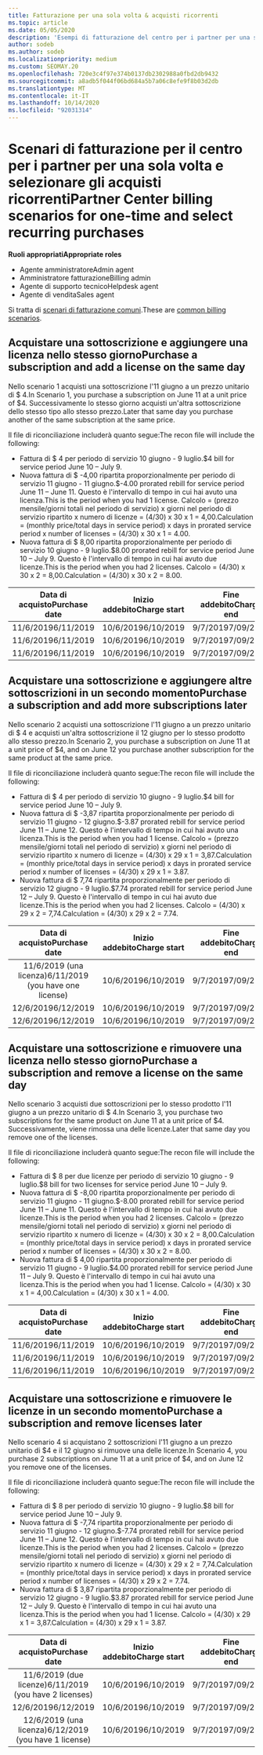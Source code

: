 ```yaml
---
title: Fatturazione per una sola volta & acquisti ricorrenti
ms.topic: article
ms.date: 05/05/2020
description: 'Esempi di fatturazione del centro per i partner per una sola volta e selezionare gli acquisti ricorrenti: quando si acquistano sottoscrizioni, aggiungere altre sottoscrizioni, aggiungere o rimuovere licenze.'
author: sodeb
ms.author: sodeb
ms.localizationpriority: medium
ms.custom: SEOMAY.20
ms.openlocfilehash: 720e3c4f97e374b0137db2302988a0fbd2db9432
ms.sourcegitcommit: a8adb5f044f06bd684a5b7a06c8efe9f8b03d2db
ms.translationtype: MT
ms.contentlocale: it-IT
ms.lasthandoff: 10/14/2020
ms.locfileid: "92031314"
---
```

# <a name="partner-center-billing-scenarios-for-one-time-and-select-recurring-purchases"></a><span data-ttu-id="d3055-103">Scenari di fatturazione per il centro per i partner per una sola volta e selezionare gli acquisti ricorrenti</span><span class="sxs-lookup"><span data-stu-id="d3055-103">Partner Center billing scenarios for one-time and select recurring purchases</span></span>

<span data-ttu-id="d3055-104">**Ruoli appropriati**</span><span class="sxs-lookup"><span data-stu-id="d3055-104">**Appropriate roles**</span></span>

- <span data-ttu-id="d3055-105">Agente amministratore</span><span class="sxs-lookup"><span data-stu-id="d3055-105">Admin agent</span></span>
- <span data-ttu-id="d3055-106">Amministratore fatturazione</span><span class="sxs-lookup"><span data-stu-id="d3055-106">Billing admin</span></span>
- <span data-ttu-id="d3055-107">Agente di supporto tecnico</span><span class="sxs-lookup"><span data-stu-id="d3055-107">Helpdesk agent</span></span>
- <span data-ttu-id="d3055-108">Agente di vendita</span><span class="sxs-lookup"><span data-stu-id="d3055-108">Sales agent</span></span>

<span data-ttu-id="d3055-109">Si tratta di [scenari di fatturazione comuni](common-billing-scenarios.md).</span><span class="sxs-lookup"><span data-stu-id="d3055-109">These are [common billing scenarios](common-billing-scenarios.md).</span></span> 

## <a name="purchase-a-subscription-and-add-a-license-on-the-same-day"></a><span data-ttu-id="d3055-110">Acquistare una sottoscrizione e aggiungere una licenza nello stesso giorno</span><span class="sxs-lookup"><span data-stu-id="d3055-110">Purchase a subscription and add a license on the same day</span></span>

<span data-ttu-id="d3055-111">Nello scenario 1 acquisti una sottoscrizione l'11 giugno a un prezzo unitario di $ 4.</span><span class="sxs-lookup"><span data-stu-id="d3055-111">In Scenario 1, you purchase a subscription on June 11 at a unit price of $4.</span></span> <span data-ttu-id="d3055-112">Successivamente lo stesso giorno acquisti un'altra sottoscrizione dello stesso tipo allo stesso prezzo.</span><span class="sxs-lookup"><span data-stu-id="d3055-112">Later that same day you purchase another of the same subscription at the same price.</span></span>

<span data-ttu-id="d3055-113">Il file di riconciliazione includerà quanto segue:</span><span class="sxs-lookup"><span data-stu-id="d3055-113">The recon file will include the following:</span></span>

- <span data-ttu-id="d3055-114">Fattura di $ 4 per periodo di servizio 10 giugno - 9 luglio.</span><span class="sxs-lookup"><span data-stu-id="d3055-114">$4 bill for service period June 10 – July 9.</span></span>
- <span data-ttu-id="d3055-115">Nuova fattura di $ -4,00 ripartita proporzionalmente per periodo di servizio 11 giugno - 11 giugno.</span><span class="sxs-lookup"><span data-stu-id="d3055-115">$-4.00 prorated rebill for service period June 11 – June 11.</span></span> <span data-ttu-id="d3055-116">Questo è l'intervallo di tempo in cui hai avuto una licenza.</span><span class="sxs-lookup"><span data-stu-id="d3055-116">This is the period when you had 1 license.</span></span> <span data-ttu-id="d3055-117">Calcolo = (prezzo mensile/giorni totali nel periodo di servizio) x giorni nel periodo di servizio ripartito x numero di licenze = (4/30) x 30 x 1 = 4,00.</span><span class="sxs-lookup"><span data-stu-id="d3055-117">Calculation = (monthly price/total days in service period) x days in prorated service period x number of licenses = (4/30) x 30 x 1 = 4.00.</span></span>
- <span data-ttu-id="d3055-118">Nuova fattura di $ 8,00 ripartita proporzionalmente per periodo di servizio 10 giugno - 9 luglio.</span><span class="sxs-lookup"><span data-stu-id="d3055-118">$8.00 prorated rebill for service period June 10 – July 9.</span></span> <span data-ttu-id="d3055-119">Questo è l'intervallo di tempo in cui hai avuto due licenze.</span><span class="sxs-lookup"><span data-stu-id="d3055-119">This is the period when you had 2 licenses.</span></span> <span data-ttu-id="d3055-120">Calcolo = (4/30) x 30 x 2 = 8,00.</span><span class="sxs-lookup"><span data-stu-id="d3055-120">Calculation = (4/30) x 30 x 2 = 8.00.</span></span>

|<span data-ttu-id="d3055-121">**Data di acquisto**</span><span class="sxs-lookup"><span data-stu-id="d3055-121">**Purchase date**</span></span>   |<span data-ttu-id="d3055-122">**Inizio addebito**</span><span class="sxs-lookup"><span data-stu-id="d3055-122">**Charge start**</span></span> |<span data-ttu-id="d3055-123">**Fine addebito**</span><span class="sxs-lookup"><span data-stu-id="d3055-123">**Charge end**</span></span>  |<span data-ttu-id="d3055-124">**Prezzo unitario**</span><span class="sxs-lookup"><span data-stu-id="d3055-124">**Unit price**</span></span>  |<span data-ttu-id="d3055-125">**Quantità**</span><span class="sxs-lookup"><span data-stu-id="d3055-125">**Quantity**</span></span>  |<span data-ttu-id="d3055-126">**Amount**</span><span class="sxs-lookup"><span data-stu-id="d3055-126">**Amount**</span></span> |<span data-ttu-id="d3055-127">**Tipo di addebito**</span><span class="sxs-lookup"><span data-stu-id="d3055-127">**Charge type**</span></span> |
|:------:|:------:|:------:|:------:|:------:|:------:|:-----:|
|<span data-ttu-id="d3055-128">11/6/2019</span><span class="sxs-lookup"><span data-stu-id="d3055-128">6/11/2019</span></span>      |<span data-ttu-id="d3055-129">10/6/2019</span><span class="sxs-lookup"><span data-stu-id="d3055-129">6/10/2019</span></span>   |<span data-ttu-id="d3055-130">9/7/2019</span><span class="sxs-lookup"><span data-stu-id="d3055-130">7/09/2019</span></span>         |<span data-ttu-id="d3055-131">$ 4</span><span class="sxs-lookup"><span data-stu-id="d3055-131">$4</span></span>                |<span data-ttu-id="d3055-132">1</span><span class="sxs-lookup"><span data-stu-id="d3055-132">1</span></span>                 |<span data-ttu-id="d3055-133">$ 4</span><span class="sxs-lookup"><span data-stu-id="d3055-133">$4</span></span>            |<span data-ttu-id="d3055-134">Nuovo</span><span class="sxs-lookup"><span data-stu-id="d3055-134">New</span></span>         |
|<span data-ttu-id="d3055-135">11/6/2019</span><span class="sxs-lookup"><span data-stu-id="d3055-135">6/11/2019</span></span>     | <span data-ttu-id="d3055-136">10/6/2019</span><span class="sxs-lookup"><span data-stu-id="d3055-136">6/10/2019</span></span>    |<span data-ttu-id="d3055-137">9/7/2019</span><span class="sxs-lookup"><span data-stu-id="d3055-137">7/09/2019</span></span>        |<span data-ttu-id="d3055-138">$ 4</span><span class="sxs-lookup"><span data-stu-id="d3055-138">$4</span></span>        |<span data-ttu-id="d3055-139">1</span><span class="sxs-lookup"><span data-stu-id="d3055-139">1</span></span>        | <span data-ttu-id="d3055-140">$ -4</span><span class="sxs-lookup"><span data-stu-id="d3055-140">-$4</span></span>       |<span data-ttu-id="d3055-141">addQuantity</span><span class="sxs-lookup"><span data-stu-id="d3055-141">addQuantity</span></span>           |
|<span data-ttu-id="d3055-142">11/6/2019</span><span class="sxs-lookup"><span data-stu-id="d3055-142">6/11/2019</span></span>     | <span data-ttu-id="d3055-143">10/6/2019</span><span class="sxs-lookup"><span data-stu-id="d3055-143">6/10/2019</span></span>    |<span data-ttu-id="d3055-144">9/7/2019</span><span class="sxs-lookup"><span data-stu-id="d3055-144">7/09/2019</span></span>        |<span data-ttu-id="d3055-145">$ 4</span><span class="sxs-lookup"><span data-stu-id="d3055-145">$4</span></span>        | <span data-ttu-id="d3055-146">2</span><span class="sxs-lookup"><span data-stu-id="d3055-146">2</span></span>      |<span data-ttu-id="d3055-147">$ 8</span><span class="sxs-lookup"><span data-stu-id="d3055-147">$8</span></span>         |<span data-ttu-id="d3055-148">addQuantity</span><span class="sxs-lookup"><span data-stu-id="d3055-148">addQuantity</span></span>           |

## <a name="purchase-a-subscription-and-add-more-subscriptions-later"></a><span data-ttu-id="d3055-149">Acquistare una sottoscrizione e aggiungere altre sottoscrizioni in un secondo momento</span><span class="sxs-lookup"><span data-stu-id="d3055-149">Purchase a subscription and add more subscriptions later</span></span>

<span data-ttu-id="d3055-150">Nello scenario 2 acquisti una sottoscrizione l'11 giugno a un prezzo unitario di $ 4 e acquisti un'altra sottoscrizione il 12 giugno per lo stesso prodotto allo stesso prezzo.</span><span class="sxs-lookup"><span data-stu-id="d3055-150">In Scenario 2, you purchase a subscription on June 11 at a unit price of $4, and on June 12 you purchase another subscription for the same product at the same price.</span></span>

<span data-ttu-id="d3055-151">Il file di riconciliazione includerà quanto segue:</span><span class="sxs-lookup"><span data-stu-id="d3055-151">The recon file will include the following:</span></span>

- <span data-ttu-id="d3055-152">Fattura di $ 4 per periodo di servizio 10 giugno - 9 luglio.</span><span class="sxs-lookup"><span data-stu-id="d3055-152">$4 bill for service period June 10 – July 9.</span></span>
- <span data-ttu-id="d3055-153">Nuova fattura di $ -3,87 ripartita proporzionalmente per periodo di servizio 11 giugno - 12 giugno.</span><span class="sxs-lookup"><span data-stu-id="d3055-153">$-3.87 prorated rebill for service period June 11 – June 12.</span></span> <span data-ttu-id="d3055-154">Questo è l'intervallo di tempo in cui hai avuto una licenza.</span><span class="sxs-lookup"><span data-stu-id="d3055-154">This is the period when you had 1 license.</span></span> <span data-ttu-id="d3055-155">Calcolo = (prezzo mensile/giorni totali nel periodo di servizio) x giorni nel periodo di servizio ripartito x numero di licenze = (4/30) x 29 x 1 = 3,87.</span><span class="sxs-lookup"><span data-stu-id="d3055-155">Calculation = (monthly price/total days in service period) x days in prorated service period x number of licenses = (4/30) x 29 x 1 = 3.87.</span></span>
- <span data-ttu-id="d3055-156">Nuova fattura di $ 7,74 ripartita proporzionalmente per periodo di servizio 12 giugno - 9 luglio.</span><span class="sxs-lookup"><span data-stu-id="d3055-156">$7.74 prorated rebill for service period June 12 – July 9.</span></span> <span data-ttu-id="d3055-157">Questo è l'intervallo di tempo in cui hai avuto due licenze.</span><span class="sxs-lookup"><span data-stu-id="d3055-157">This is the period when you had 2 licenses.</span></span> <span data-ttu-id="d3055-158">Calcolo = (4/30) x 29 x 2 = 7,74.</span><span class="sxs-lookup"><span data-stu-id="d3055-158">Calculation = (4/30) x 29 x 2 = 7.74.</span></span>

|<span data-ttu-id="d3055-159">**Data di acquisto**</span><span class="sxs-lookup"><span data-stu-id="d3055-159">**Purchase date**</span></span>   |<span data-ttu-id="d3055-160">**Inizio addebito**</span><span class="sxs-lookup"><span data-stu-id="d3055-160">**Charge start**</span></span> |<span data-ttu-id="d3055-161">**Fine addebito**</span><span class="sxs-lookup"><span data-stu-id="d3055-161">**Charge end**</span></span>  |<span data-ttu-id="d3055-162">**Prezzo unitario**</span><span class="sxs-lookup"><span data-stu-id="d3055-162">**Unit price**</span></span>  |<span data-ttu-id="d3055-163">**Quantità**</span><span class="sxs-lookup"><span data-stu-id="d3055-163">**Quantity**</span></span>  |<span data-ttu-id="d3055-164">**Amount**</span><span class="sxs-lookup"><span data-stu-id="d3055-164">**Amount**</span></span> |<span data-ttu-id="d3055-165">**Tipo di addebito**</span><span class="sxs-lookup"><span data-stu-id="d3055-165">**Charge type**</span></span> |
|:------:|:------:|:------:|:------:|:------:|:------:|:-----:|
|<span data-ttu-id="d3055-166">11/6/2019 (una licenza)</span><span class="sxs-lookup"><span data-stu-id="d3055-166">6/11/2019 (you have one license)</span></span>     |<span data-ttu-id="d3055-167">10/6/2019</span><span class="sxs-lookup"><span data-stu-id="d3055-167">6/10/2019</span></span>   |<span data-ttu-id="d3055-168">9/7/2019</span><span class="sxs-lookup"><span data-stu-id="d3055-168">7/09/2019</span></span>         |<span data-ttu-id="d3055-169">$ 4</span><span class="sxs-lookup"><span data-stu-id="d3055-169">$4</span></span>         |<span data-ttu-id="d3055-170">1</span><span class="sxs-lookup"><span data-stu-id="d3055-170">1</span></span>        |<span data-ttu-id="d3055-171">$ 4</span><span class="sxs-lookup"><span data-stu-id="d3055-171">$4</span></span>            |<span data-ttu-id="d3055-172">Nuovo</span><span class="sxs-lookup"><span data-stu-id="d3055-172">New</span></span>         |
|<span data-ttu-id="d3055-173">12/6/2019</span><span class="sxs-lookup"><span data-stu-id="d3055-173">6/12/2019</span></span>     | <span data-ttu-id="d3055-174">10/6/2019</span><span class="sxs-lookup"><span data-stu-id="d3055-174">6/10/2019</span></span>    |<span data-ttu-id="d3055-175">9/7/2019</span><span class="sxs-lookup"><span data-stu-id="d3055-175">7/09/2019</span></span>        |<span data-ttu-id="d3055-176">$ 4</span><span class="sxs-lookup"><span data-stu-id="d3055-176">$4</span></span>        |<span data-ttu-id="d3055-177">1</span><span class="sxs-lookup"><span data-stu-id="d3055-177">1</span></span>        | <span data-ttu-id="d3055-178">$ -3,87</span><span class="sxs-lookup"><span data-stu-id="d3055-178">-$3.87</span></span>       |<span data-ttu-id="d3055-179">addQuantity</span><span class="sxs-lookup"><span data-stu-id="d3055-179">addQuantity</span></span>           |
|<span data-ttu-id="d3055-180">12/6/2019</span><span class="sxs-lookup"><span data-stu-id="d3055-180">6/12/2019</span></span>     | <span data-ttu-id="d3055-181">10/6/2019</span><span class="sxs-lookup"><span data-stu-id="d3055-181">6/10/2019</span></span>    |<span data-ttu-id="d3055-182">9/7/2019</span><span class="sxs-lookup"><span data-stu-id="d3055-182">7/09/2019</span></span>        |<span data-ttu-id="d3055-183">$ 4</span><span class="sxs-lookup"><span data-stu-id="d3055-183">$4</span></span>        | <span data-ttu-id="d3055-184">2</span><span class="sxs-lookup"><span data-stu-id="d3055-184">2</span></span>      |<span data-ttu-id="d3055-185">$ 7,74</span><span class="sxs-lookup"><span data-stu-id="d3055-185">$7.74</span></span>       |<span data-ttu-id="d3055-186">addQuantity</span><span class="sxs-lookup"><span data-stu-id="d3055-186">addQuantity</span></span>           |

## <a name="purchase-a-subscription-and-remove-a-license-on-the-same-day"></a><span data-ttu-id="d3055-187">Acquistare una sottoscrizione e rimuovere una licenza nello stesso giorno</span><span class="sxs-lookup"><span data-stu-id="d3055-187">Purchase a subscription and remove a license on the same day</span></span>

<span data-ttu-id="d3055-188">Nello scenario 3 acquisti due sottoscrizioni per lo stesso prodotto l'11 giugno a un prezzo unitario di $ 4.</span><span class="sxs-lookup"><span data-stu-id="d3055-188">In Scenario 3, you purchase two subscriptions for the same product on June 11 at a unit price of $4.</span></span> <span data-ttu-id="d3055-189">Successivamente, viene rimossa una delle licenze.</span><span class="sxs-lookup"><span data-stu-id="d3055-189">Later that same day you remove one of the licenses.</span></span>  

<span data-ttu-id="d3055-190">Il file di riconciliazione includerà quanto segue:</span><span class="sxs-lookup"><span data-stu-id="d3055-190">The recon file will include the following:</span></span>

- <span data-ttu-id="d3055-191">Fattura di $ 8 per due licenze per periodo di servizio 10 giugno - 9 luglio.</span><span class="sxs-lookup"><span data-stu-id="d3055-191">$8 bill for two licenses for service period June 10 – July 9.</span></span>
- <span data-ttu-id="d3055-192">Nuova fattura di $ -8,00 ripartita proporzionalmente per periodo di servizio 11 giugno - 11 giugno.</span><span class="sxs-lookup"><span data-stu-id="d3055-192">$-8.00 prorated rebill for service period June 11 – June 11.</span></span> <span data-ttu-id="d3055-193">Questo è l'intervallo di tempo in cui hai avuto due licenze.</span><span class="sxs-lookup"><span data-stu-id="d3055-193">This is the period when you had 2 licenses.</span></span> <span data-ttu-id="d3055-194">Calcolo = (prezzo mensile/giorni totali nel periodo di servizio) x giorni nel periodo di servizio ripartito x numero di licenze = (4/30) x 30 x 2 = 8,00.</span><span class="sxs-lookup"><span data-stu-id="d3055-194">Calculation = (monthly price/total days in service period) x days in prorated service period x number of licenses = (4/30) x 30 x 2 = 8.00.</span></span>
- <span data-ttu-id="d3055-195">Nuova fattura di $ 4,00 ripartita proporzionalmente per periodo di servizio 11 giugno - 9 luglio.</span><span class="sxs-lookup"><span data-stu-id="d3055-195">$4.00 prorated rebill for service period June 11 – July 9.</span></span> <span data-ttu-id="d3055-196">Questo è l'intervallo di tempo in cui hai avuto una licenza.</span><span class="sxs-lookup"><span data-stu-id="d3055-196">This is the period when you had 1 license.</span></span> <span data-ttu-id="d3055-197">Calcolo = (4/30) x 30 x 1 = 4,00.</span><span class="sxs-lookup"><span data-stu-id="d3055-197">Calculation = (4/30) x 30 x 1 = 4.00.</span></span>

|<span data-ttu-id="d3055-198">**Data di acquisto**</span><span class="sxs-lookup"><span data-stu-id="d3055-198">**Purchase date**</span></span>   |<span data-ttu-id="d3055-199">**Inizio addebito**</span><span class="sxs-lookup"><span data-stu-id="d3055-199">**Charge start**</span></span> |<span data-ttu-id="d3055-200">**Fine addebito**</span><span class="sxs-lookup"><span data-stu-id="d3055-200">**Charge end**</span></span>  |<span data-ttu-id="d3055-201">**Prezzo unitario**</span><span class="sxs-lookup"><span data-stu-id="d3055-201">**Unit price**</span></span>  |<span data-ttu-id="d3055-202">**Quantità**</span><span class="sxs-lookup"><span data-stu-id="d3055-202">**Quantity**</span></span>  |<span data-ttu-id="d3055-203">**Amount**</span><span class="sxs-lookup"><span data-stu-id="d3055-203">**Amount**</span></span> |<span data-ttu-id="d3055-204">**Tipo di addebito**</span><span class="sxs-lookup"><span data-stu-id="d3055-204">**Charge type**</span></span> |
|:------:|:------:|:------:|:------:|:------:|:------:|:-----:|
|<span data-ttu-id="d3055-205">11/6/2019</span><span class="sxs-lookup"><span data-stu-id="d3055-205">6/11/2019</span></span>      |<span data-ttu-id="d3055-206">10/6/2019</span><span class="sxs-lookup"><span data-stu-id="d3055-206">6/10/2019</span></span>   |<span data-ttu-id="d3055-207">9/7/2019</span><span class="sxs-lookup"><span data-stu-id="d3055-207">7/09/2019</span></span>         |<span data-ttu-id="d3055-208">$ 4</span><span class="sxs-lookup"><span data-stu-id="d3055-208">$4</span></span>                |<span data-ttu-id="d3055-209">2</span><span class="sxs-lookup"><span data-stu-id="d3055-209">2</span></span>                 |<span data-ttu-id="d3055-210">$ 8</span><span class="sxs-lookup"><span data-stu-id="d3055-210">$8</span></span>            |<span data-ttu-id="d3055-211">Nuovo</span><span class="sxs-lookup"><span data-stu-id="d3055-211">New</span></span>         |
|<span data-ttu-id="d3055-212">11/6/2019</span><span class="sxs-lookup"><span data-stu-id="d3055-212">6/11/2019</span></span>     | <span data-ttu-id="d3055-213">10/6/2019</span><span class="sxs-lookup"><span data-stu-id="d3055-213">6/10/2019</span></span>    |<span data-ttu-id="d3055-214">9/7/2019</span><span class="sxs-lookup"><span data-stu-id="d3055-214">7/09/2019</span></span>        |<span data-ttu-id="d3055-215">$ 4</span><span class="sxs-lookup"><span data-stu-id="d3055-215">$4</span></span>        |<span data-ttu-id="d3055-216">2</span><span class="sxs-lookup"><span data-stu-id="d3055-216">2</span></span>        | <span data-ttu-id="d3055-217">-$ 8</span><span class="sxs-lookup"><span data-stu-id="d3055-217">-$8</span></span>       |<span data-ttu-id="d3055-218">removeQuantity</span><span class="sxs-lookup"><span data-stu-id="d3055-218">removeQuantity</span></span>           |
|<span data-ttu-id="d3055-219">11/6/2019</span><span class="sxs-lookup"><span data-stu-id="d3055-219">6/11/2019</span></span>     | <span data-ttu-id="d3055-220">10/6/2019</span><span class="sxs-lookup"><span data-stu-id="d3055-220">6/10/2019</span></span>    |<span data-ttu-id="d3055-221">9/7/2019</span><span class="sxs-lookup"><span data-stu-id="d3055-221">7/09/2019</span></span>        |<span data-ttu-id="d3055-222">$ 4</span><span class="sxs-lookup"><span data-stu-id="d3055-222">$4</span></span>        | <span data-ttu-id="d3055-223">1</span><span class="sxs-lookup"><span data-stu-id="d3055-223">1</span></span>      |<span data-ttu-id="d3055-224">$ 4</span><span class="sxs-lookup"><span data-stu-id="d3055-224">$4</span></span>         |<span data-ttu-id="d3055-225">removeQuantity</span><span class="sxs-lookup"><span data-stu-id="d3055-225">removeQuantity</span></span>           |

## <a name="purchase-a-subscription-and-remove-licenses-later"></a><span data-ttu-id="d3055-226">Acquistare una sottoscrizione e rimuovere le licenze in un secondo momento</span><span class="sxs-lookup"><span data-stu-id="d3055-226">Purchase a subscription and remove licenses later</span></span>

<span data-ttu-id="d3055-227">Nello scenario 4 si acquistano 2 sottoscrizioni l'11 giugno a un prezzo unitario di $4 e il 12 giugno si rimuove una delle licenze.</span><span class="sxs-lookup"><span data-stu-id="d3055-227">In Scenario 4, you purchase 2 subscriptions on June 11 at a unit price of $4, and on June 12 you remove one of the licenses.</span></span>

<span data-ttu-id="d3055-228">Il file di riconciliazione includerà quanto segue:</span><span class="sxs-lookup"><span data-stu-id="d3055-228">The recon file will include the following:</span></span>

- <span data-ttu-id="d3055-229">Fattura di $ 8 per periodo di servizio 10 giugno - 9 luglio.</span><span class="sxs-lookup"><span data-stu-id="d3055-229">$8 bill for service period June 10 – July 9.</span></span>
- <span data-ttu-id="d3055-230">Nuova fattura di $ -7,74 ripartita proporzionalmente per periodo di servizio 11 giugno - 12 giugno.</span><span class="sxs-lookup"><span data-stu-id="d3055-230">$-7.74 prorated rebill for service period June 11 – June 12.</span></span> <span data-ttu-id="d3055-231">Questo è l'intervallo di tempo in cui hai avuto due licenze.</span><span class="sxs-lookup"><span data-stu-id="d3055-231">This is the period when you had 2 licenses.</span></span> <span data-ttu-id="d3055-232">Calcolo = (prezzo mensile/giorni totali nel periodo di servizio) x giorni nel periodo di servizio ripartito x numero di licenze = (4/30) x 29 x 2 = 7,74.</span><span class="sxs-lookup"><span data-stu-id="d3055-232">Calculation = (monthly price/total days in service period) x days in prorated service period x number of licenses = (4/30) x 29 x 2 = 7.74.</span></span>
- <span data-ttu-id="d3055-233">Nuova fattura di $ 3,87 ripartita proporzionalmente per periodo di servizio 12 giugno - 9 luglio.</span><span class="sxs-lookup"><span data-stu-id="d3055-233">$3.87 prorated rebill for service period June 12 – July 9.</span></span> <span data-ttu-id="d3055-234">Questo è l'intervallo di tempo in cui hai avuto una licenza.</span><span class="sxs-lookup"><span data-stu-id="d3055-234">This is the period when you had 1 license.</span></span> <span data-ttu-id="d3055-235">Calcolo = (4/30) x 29 x 1 = 3,87.</span><span class="sxs-lookup"><span data-stu-id="d3055-235">Calculation = (4/30) x 29 x 1 = 3.87.</span></span>

|<span data-ttu-id="d3055-236">**Data di acquisto**</span><span class="sxs-lookup"><span data-stu-id="d3055-236">**Purchase date**</span></span>   |<span data-ttu-id="d3055-237">**Inizio addebito**</span><span class="sxs-lookup"><span data-stu-id="d3055-237">**Charge start**</span></span> |<span data-ttu-id="d3055-238">**Fine addebito**</span><span class="sxs-lookup"><span data-stu-id="d3055-238">**Charge end**</span></span>  |<span data-ttu-id="d3055-239">**Prezzo unitario**</span><span class="sxs-lookup"><span data-stu-id="d3055-239">**Unit price**</span></span>  |<span data-ttu-id="d3055-240">**Quantità**</span><span class="sxs-lookup"><span data-stu-id="d3055-240">**Quantity**</span></span>  |<span data-ttu-id="d3055-241">**Amount**</span><span class="sxs-lookup"><span data-stu-id="d3055-241">**Amount**</span></span> |<span data-ttu-id="d3055-242">**Tipo di addebito**</span><span class="sxs-lookup"><span data-stu-id="d3055-242">**Charge type**</span></span> |
|:------:|:------:|:------:|:------:|:------:|:------:|:-----:|
|<span data-ttu-id="d3055-243">11/6/2019 (due licenze)</span><span class="sxs-lookup"><span data-stu-id="d3055-243">6/11/2019 (you have 2 licenses)</span></span>     |<span data-ttu-id="d3055-244">10/6/2019</span><span class="sxs-lookup"><span data-stu-id="d3055-244">6/10/2019</span></span>   |<span data-ttu-id="d3055-245">9/7/2019</span><span class="sxs-lookup"><span data-stu-id="d3055-245">7/09/2019</span></span>         |<span data-ttu-id="d3055-246">$ 4</span><span class="sxs-lookup"><span data-stu-id="d3055-246">$4</span></span>         |<span data-ttu-id="d3055-247">2</span><span class="sxs-lookup"><span data-stu-id="d3055-247">2</span></span>        |<span data-ttu-id="d3055-248">$ 8</span><span class="sxs-lookup"><span data-stu-id="d3055-248">$8</span></span>       |<span data-ttu-id="d3055-249">Nuovo</span><span class="sxs-lookup"><span data-stu-id="d3055-249">New</span></span>       |
|<span data-ttu-id="d3055-250">12/6/2019</span><span class="sxs-lookup"><span data-stu-id="d3055-250">6/12/2019</span></span>     | <span data-ttu-id="d3055-251">10/6/2019</span><span class="sxs-lookup"><span data-stu-id="d3055-251">6/10/2019</span></span>    |<span data-ttu-id="d3055-252">9/7/2019</span><span class="sxs-lookup"><span data-stu-id="d3055-252">7/09/2019</span></span>        |<span data-ttu-id="d3055-253">$ 4</span><span class="sxs-lookup"><span data-stu-id="d3055-253">$4</span></span>        |<span data-ttu-id="d3055-254">2</span><span class="sxs-lookup"><span data-stu-id="d3055-254">2</span></span>        | <span data-ttu-id="d3055-255">$ -7,74</span><span class="sxs-lookup"><span data-stu-id="d3055-255">-$7.74</span></span>       |<span data-ttu-id="d3055-256">removeQuantity</span><span class="sxs-lookup"><span data-stu-id="d3055-256">removeQuantity</span></span>           |
|<span data-ttu-id="d3055-257">12/6/2019 (una licenza)</span><span class="sxs-lookup"><span data-stu-id="d3055-257">6/12/2019 (you have 1 license)</span></span>    | <span data-ttu-id="d3055-258">10/6/2019</span><span class="sxs-lookup"><span data-stu-id="d3055-258">6/10/2019</span></span>    |<span data-ttu-id="d3055-259">9/7/2019</span><span class="sxs-lookup"><span data-stu-id="d3055-259">7/09/2019</span></span>   |<span data-ttu-id="d3055-260">$ 4</span><span class="sxs-lookup"><span data-stu-id="d3055-260">$4</span></span>    |<span data-ttu-id="d3055-261">1</span><span class="sxs-lookup"><span data-stu-id="d3055-261">1</span></span>      |<span data-ttu-id="d3055-262">$ 3,87</span><span class="sxs-lookup"><span data-stu-id="d3055-262">$3.87</span></span>    |<span data-ttu-id="d3055-263">removeQuantity</span><span class="sxs-lookup"><span data-stu-id="d3055-263">removeQuantity</span></span> |
